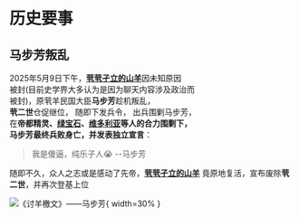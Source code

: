 # 历史要事

## 马步芳叛乱

2025年5月9日下午，[**茕茕孑立的山羊**](https://goatwiki.netlify.app/name/?_refluxos=a10#_4)因未知原因   
被封(目前史学界大多认为是因为聊天内容涉及政治而   
被封)，原茕羊民国大臣**马步芳**趁机叛乱，   
**茕二世**仓促继位， 随即下发兵令， 出兵围剿马步芳，   
在**帝都精灵、[绿宝石](https://goatwiki.netlify.app/name/?_refluxos=a10#_7)、[维多利亚](https://goatwiki.netlify.app/name/?_refluxos=a10#_8)**等人的合力围剿下，  
马步芳最终兵败身亡，并发表**独立宣言**：  

>我是傻逼，纯乐子人😭     --马步芳

随即不久，众人之志或是感动了先帝，[**茕茕孑立的山羊**](https://goatwiki.netlify.app/name/?_refluxos=a10#_4)
竟原地复活，宣布废除**茕二世**，并再次登基上位

![《讨羊檄文》——马步芳](https://s21.ax1x.com/2025/08/04/pVNzm0x.jpg){ width=30% }

